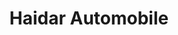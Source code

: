 ---
title: "Haidar Automobile"
url: /paderborn/haidar-automobile-detmolder-strasse/
shop: Autohaus
---